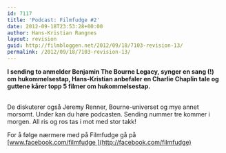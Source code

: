 ```yaml
---
id: 7117
title: 'Podcast: Filmfudge #2'
date: 2012-09-18T23:53:28+00:00
author: Hans-Kristian Rangnes
layout: revision
guid: http://filmbloggen.net/2012/09/18/7103-revision-13/
permalink: /2012/09/18/7103-revision-13/
---
```

**I sending to anmelder Benjamin The Bourne Legacy, synger en sang (!) om hukommelsestap, Hans-Kristian anbefaler en Charlie Chaplin tale og guttene kårer topp 5 filmer om hukommelsestap.**<!--more-->

<a href="http://filmbloggen.net/2012/09/04/podcast-filmfudge-1/386779_137275169749499_887590406_n/" rel="attachment wp-att-6802"><br /> </a>De diskuterer også Jeremy Renner, Bourne-universet og mye annet morsomt. Under kan du høre podcasten. Sending nummer tre kommer i morgen. All ris og ros tas i mot med stor takk!

For å følge nærmere med på Filmfudge gå på [www.facebook.com/filmfudge ](http://facebook.com/filmfudge)

<div>
</div>